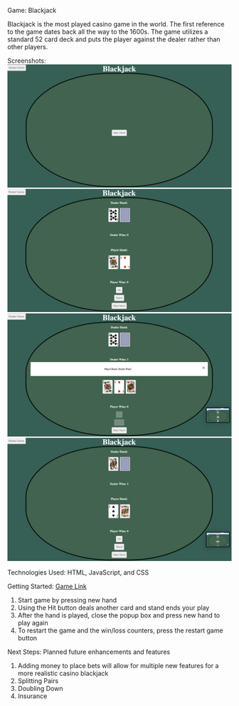 Game: Blackjack

Blackjack is the most played casino game in the world. The first reference to the game dates back all the way to the 1600s. The game utilizes a standard 52 card deck and puts the player against the dealer rather than other players. 

Screenshots:
![Start Game Screen](css/game-images/img1.png)
![Main Game Screen](css/game-images/img2.png)
![Popup Win/Loss Screen](css/game-images/img3.png)
![New Hand Screen](css/game-images/img5.png)

Technologies Used: HTML, JavaScript, and CSS

Getting Started: 
[Game Link](https://lqy57.github.io/blackjack/)
1. Start game by pressing new hand
2. Using the Hit button deals another card and stand ends your play
3. After the hand is played, close the popup box and press new hand to play again
4. To restart the game and the win/loss counters, press the restart game button

Next Steps:
Planned future enhancements and features
1. Adding money to place bets will allow for multiple new features for a more realistic casino blackjack
2. Splitting Pairs
3. Doubling Down
4. Insurance 


